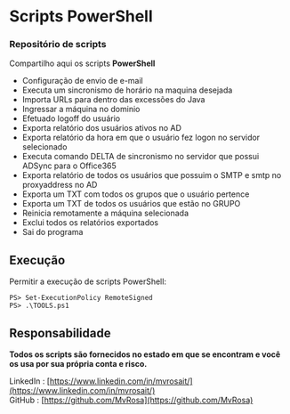 # Scripts PowerShell

### Repositório de scripts
Compartilho aqui os scripts **PowerShell**

- Configuração de envio de e-mail 
- Executa um sincronismo de horário na maquina desejada 
- Importa URLs para dentro das excessões do Java 
- Ingressar a máquina no dominio 
- Efetuado logoff do usuário 
- Exporta relatório dos usuários ativos no AD 
- Exporta relatório da hora em que o usuário fez logon no servidor selecionado 
- Executa comando DELTA de sincronismo no servidor que possui ADSync para o Office365 
- Exporta relatório de todos os usuários que possuim o SMTP e smtp no proxyaddress no AD 
- Exporta um TXT com todos os grupos que o usuário pertence 
- Exporta um TXT de todos os usuários que estão no GRUPO 
- Reinicia remotamente a máquina selecionada 
- Exclui todos os relatórios exportados 
- Sai do programa


## Execução

Permitir a execução de scripts PowerShell:

    PS> Set-ExecutionPolicy RemoteSigned
    PS> .\TOOLS.ps1


## Responsabilidade

**Todos os scripts são fornecidos no estado em que se encontram e você os usa por sua própria conta e risco.**


LinkedIn     : [https://www.linkedin.com/in/mvrosait/](https://www.linkedin.com/in/mvrosait/)  
GitHub       : [https://github.com/MvRosa](https://github.com/MvRosa)  
